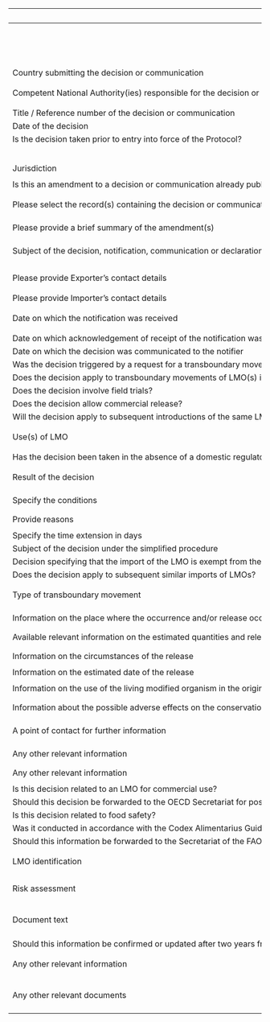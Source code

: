 <table class="schema-table" style="table-layout: fixed; width: 100%;">
  <thead>
    <tr>
      <th>Title</th>
      <th>Field</th>
      <th>Mandatory</th>
      <th>Type</th>
      <th>Example</th>
    </tr>
  </thead>
  <tbody>
    <tr>
      <td></td>
      <td>header</td>
      <td></td>
      <td>Eheader</td>
      <td><code>{ "identifier": "2A9F4D7C-9C32-861E-8344-FF562C3F0D3F", "schema": "biosafetyDecision", "languages": [ "en" ] }</code></td>
    </tr>
    <tr>
      <td>Country submitting the decision or communication</td>
      <td>government</td>
      <td>True</td>
      <td>Eterm</td>
      <td><code>{ "identifier": "af" }</code></td>
    </tr>
     <tr>
      <td>Competent National Authority(ies) responsible for the decision or communication</td>
      <td>authorities</td>
      <td>True</td>
      <td>Ereference[]</td>
      <td><code>[ { "identifier": "78AFAA88-47EA-9333-AD6E-C21BCB17DE21@1" } ]</code></td>
    </tr>
    <tr>
      <td>Title / Reference number of the decision or communication</td>
      <td>title</td>
      <td>True</td>
      <td>lstring</td>
      <td><code>{ "en": "Test title" }</code></td>
    </tr>
    <tr>
      <td>Date of the decision</td>
      <td>date</td>
      <td>True</td>
      <td>DateTime</td>
      <td><code>2024-09-05</code></td>
    </tr>
    <tr>
      <td>Is the decision taken prior to entry into force of the Protocol?</td>
      <td>takenPriorEntryIntoForce</td>
      <td></td>
      <td>bool</td>
      <td><code>True</code></td>
    </tr>
    <tr>
      <td></td>
      <td>jurisdictions</td>
      <td></td>
      <td>Eterm[]</td>
      <td></td>
    </tr>
    <tr>
      <td>Jurisdiction</td>
      <td>jurisdictionsDetails</td>
      <td></td>
      <td>lstring</td>
      <td><code>{ "en": "Test Jurisdiction" }</code></td>
    </tr>
    <tr>
      <td>Is this an amendment to a decision or communication already published on the BCH?</td>
      <td>isAmendment</td>
      <td>True</td>
      <td>bool</td>
      <td></td>
    </tr>
    <tr>
      <td>Please select the record(s) containing the decision or communication being amended</td>
      <td>amendedRecords</td>
      <td></td>
      <td>Ereference[]</td>
      <td><code>[ { "identifier": "E2795D50-46AB-E234-96D0-D1164C382C7D@1" } ]</code></td>
    </tr>
    <tr>
      <td>Please provide a brief summary of the amendment(s)</td>
      <td>amendmentsDetails</td>
      <td></td>
      <td>lstring</td>
      <td><code>{ "en": "&lt;div&gt;&lt;!--block--&gt;Test Summary&lt;/div&gt;" }</code></td>
    </tr>
    <tr>
      <td>Subject of the decision, notification, communication or declaration</td>
      <td>decisionTypes</td>
      <td>True</td>
      <td>Eterm[]</td>
      <td><code>[ { "identifier": "8979219B-330B-424F-A52C-209D4B4B65C0" } ]</code></td>
    </tr>
    <tr>
      <td>Please provide Exporter’s contact details</td>
      <td>exporters</td>
      <td></td>
      <td>Ereference[]</td>
      <td><code>[ { "identifier": "3CBDA8AA-4A16-CA5C-D405-7F4E865A60AA@1" } ]</code></td>
    </tr>
    <tr>
      <td>Please provide Importer’s contact details</td>
      <td>importers</td>
      <td></td>
      <td>Ereference[]</td>
      <td></td>
    </tr>
    <tr>
      <td>Date on which the notification was received</td>
      <td>receiptDate</td>
      <td></td>
      <td>DateTime</td>
      <td><code>[ { "identifier": "3CBDA8AA-4A16-CA5C-D405-7F4E865A60AA@1" } ]</code></td>
    </tr>
    <tr>
      <td>Date on which acknowledgement of receipt of the notification was sent to the notifier</td>
      <td>receiptAcknowledgementDate</td>
      <td></td>
      <td>DateTime</td>
      <td><code>2024-09-03</code></td>
    </tr>
    <tr>
      <td>Date on which the decision was communicated to the notifier</td>
      <td>communicationDate</td>
      <td></td>
      <td>DateTime</td>
      <td><code>2024-09-03</code></td>
    </tr>
    <tr>
      <td>Was the decision triggered by a request for a transboundary movement of LMOs into your country?</td>
      <td>addressesTransboundaryMovement</td>
      <td></td>
      <td>bool</td>
      <td><code>True</code></td>
    </tr>
    <tr>
      <td>Does the decision apply to transboundary movements of LMO(s) into your country?</td>
      <td>appliesToTransboundaryMovement</td>
      <td></td>
      <td>bool</td>
      <td><code>True</code></td>
    </tr>
    <tr>
      <td>Does the decision involve field trials?</td>
      <td>involvesFieldTrial</td>
      <td></td>
      <td>bool</td>
      <td><code>True</code></td>
    </tr>
    <tr>
      <td>Does the decision allow commercial release?</td>
      <td>involvesCommercialRelease</td>
      <td></td>
      <td>bool</td>
      <td><code>True</code></td>
    </tr>
    <tr>
      <td>Will the decision apply to subsequent introductions of the same LMO(s) into the environment?</td>
      <td>appliesToSubsequentIntroductions</td>
      <td></td>
      <td>bool</td>
      <td><code>True</code></td>
    </tr>
     <tr>
      <td>Use(s) of LMO</td>
      <td>uses</td>
      <td></td>
      <td>Eterm[]</td>
      <td><code>[ { "identifier": "91BEAF12-ABE1-4294-AD3B-507935894C78" } ]</code></td>
    </tr>
    <tr>
      <td>Has the decision been taken in the absence of a domestic regulatory framework and in accordance with Article 11.6?</td>
      <td>takenInAccordanceWithA116</td>
      <td></td>
      <td>bool</td>
      <td><code>True</code></td>
    </tr>
    <tr>
      <td>Result of the decision</td>
      <td>decisionResult</td>
      <td></td>
      <td>Eterm</td>
      <td><code>{ "identifier": "3B9ECE67-B35C-40FF-8C06-4EA5FF762899" }</code></td>
    </tr>
    <tr>
      <td>Specify the conditions</td>
      <td>conditions</td>
      <td></td>
      <td>lstring</td>
      <td><code>{ "en": "Test information" }</code></td>
    </tr>
    <tr>
      <td>Provide reasons</td>
      <td>reasons</td>
      <td></td>
      <td>lstring</td>
      <td><code>{ "en": "Test information" }</code></td>
    </tr>
    <tr>
      <td>Specify the time extension in days</td>
      <td>extensionPeriod</td>
      <td></td>
      <td>int</td>
      <td><code>1</code></td>
    </tr>
     <tr>
      <td>Subject of the decision under the simplified procedure</td>
      <td>movementAllowedUnderA131A</td>
      <td></td>
      <td>bool</td>
      <td><code>True</code></td>
    </tr>
    <tr>
      <td>Decision specifying that the import of the LMO is exempt from the Advance Informed Agreement (AIA) procedure</td>
      <td>exemptFromAIA</td>
      <td></td>
      <td>bool</td>
      <td><code>True</code></td>
    </tr>
    <tr>
      <td>Does the decision apply to subsequent similar imports of LMOs?</td>
      <td>appliesToSubsequentImports</td>
      <td></td>
      <td>bool</td>
      <td><code>True</code></td>
    </tr>
      <tr>
      <td>Type of transboundary movement </td>
      <td>transboundaryMovementType</td>
      <td></td>
      <td>Eterm</td>
      <td><code>{   "identifier": "22B915C4-193E-4087-89ED-D104EEEC4330" }</code></td>
    </tr>
    <tr>
      <td>Information on the place where the occurrence and/or release occurred </td>
      <td>releaseInformation</td>
      <td></td>
      <td>lstring</td>
      <td><code>{   "en": "Test information" }</code></td>
    </tr>
    <tr>
      <td>Available relevant information on the estimated quantities and relevant characteristics and/or traits of the living modified organism </td>
      <td>estimatedQuantities</td>
      <td></td>
      <td>lstring</td>
      <td><code>{   "en": "Test information" }</code></td>
    </tr>
   <tr>
      <td>Information on the circumstances of the release </td>
      <td>releaseCircumstance</td>
      <td></td>
      <td>lstring</td>
      <td><code>{   "en": "Test information" }</code></td>
    </tr>
    <tr>
      <td>Information on the estimated date of the release </td>
      <td>releaseDate</td>
      <td></td>
      <td>DateTime</td>
      <td><code>2024-09-04</code></td>
    </tr>
    <tr>
      <td>Information on the use of the living modified organism in the originating Party </td>
      <td>lmoUseInformation</td>
      <td></td>
      <td>lstring</td>
      <td><code>{   "en": "Test information" }</code></td>
    </tr>
    <tr>
      <td>Information about the possible adverse effects on the conservation and sustainable use of biological diversity, taking also into account risks to human health, as well as available information about possible risk management measures </td>
      <td>adverseEffectInformation</td>
      <td></td>
      <td>lstring</td>
      <td><code>{   "en": "Test information" }</code></td>
    </tr>
    <tr>
      <td>A point of contact for further information </td>
      <td>pointOfContact</td>
      <td></td>
      <td>Ereference[]</td>
      <td><code>[   {     "identifier": "3CBDA8AA-4A16-CA5C-D405-7F4E865A60AA@1"   } ]</code></td>
    </tr>
    <tr>
      <td>Any other relevant information </td>
      <td>otherTransboundryInformation</td>
      <td></td>
      <td>lstring</td>
      <td><code>{   "en": "Test information" }</code></td>
    </tr>
    <tr>
      <td>Any other relevant information</td>
      <td>otherTransboundryInformation</td>
      <td></td>
      <td>lstring</td>
      <td><code>{ "en": "Test information" }</code></td>
    </tr>
    <tr>
      <td>Is this decision related to an LMO for commercial use?</td>
      <td>isForCommercialUse</td>
      <td></td>
      <td>bool</td>
      <td><code>True</code></td>
    </tr>
    <tr>
      <td>Should this decision be forwarded to the OECD Secretariat for possible inclusion in the BioTrack Product Database?</td>
      <td>forwardToOECD</td>
      <td></td>
      <td>bool</td>
      <td><code>True</code></td>
    </tr>
    <tr>
      <td>Is this decision related to food safety?</td>
      <td>isForFoodSafety</td>
      <td></td>
      <td>bool</td>
      <td><code>True</code></td>
    </tr>
    <tr>
      <td>Was it conducted in accordance with the Codex Alimentarius Guideline for the Conduct of Food Safety Assessment of Foods Derived from Recombinant-DNA Plants?</td>
      <td>codexConducted</td>
      <td></td>
      <td>bool</td>
      <td><code>True</code></td>
    </tr>
    <tr>
      <td>Should this information be forwarded to the Secretariat of the FAO GM Foods Platform?</td>
      <td>forwardToFAO</td>
      <td></td>
      <td>bool</td>
      <td><code>True</code></td>
    </tr>
    <tr>
      <td>LMO identification</td>
      <td>modifiedOrganisms</td>
      <td></td>
      <td>Ereference[]</td>
      <td><code>[ { "identifier": "1E027990-5D44-F3AF-75E3-715B60BFD3CD@8" } ]</code></td>
    </tr>
    <tr>
      <td>Risk assessment</td>
      <td>riskAssessments</td>
      <td></td>
      <td>Ereference[]</td>
      <td><code>[ { "identifier": "486389BF-3C48-F2C9-2622-AC3D8E119845@4" } ]</code></td>
    </tr>
    <tr>
      <td>Document text</td>
      <td>documents</td>
      <td></td>
      <td>Elink[]</td>
      <td><code>[ { "url": "https://www.google.com", "name": "Google", "language": "en" } ]</code></td>
    </tr>
    <tr>
      <td>Should this information be confirmed or updated after two years from the date of submission?</td>
      <td>expires</td>
      <td>True</td>
      <td>bool</td>
      <td><code>True</code></td>
    </tr>
    <tr>
      <td>Any other relevant information</td>
      <td>relevantInformation</td>
      <td></td>
      <td>lstring</td>
      <td><code>{ "en": "&lt;div&gt;&lt;!--block--&gt;Test Information&lt;/div&gt;" }</code></td>
    </tr>
    <tr>
      <td>Any other relevant documents</td>
      <td>relevantDocuments</td>
      <td></td>
      <td>Elink[]</td>
      <td><code>[ { "url": "https://www.google.com", "name": "Google", "language": "en" } ]</code></td>
    </tr>
    </tbody>
</table>
